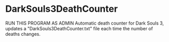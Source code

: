 # DarkSouls3DeathCounter
RUN THIS PROGRAM AS ADMIN
Automatic death counter for Dark Souls 3, updates a "DarkSouls3DeathCounter.txt" file each time the number of deaths changes.
